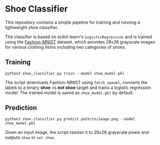 # Shoe Classifier

This repository contains a simple pipeline for training and running a lightweight shoe classifier.

The classifier is based on scikit-learn's `LogisticRegression` and is trained using the [Fashion-MNIST](https://github.com/zalandoresearch/fashion-mnist) dataset, which provides 28x28 grayscale images for various clothing items including two categories of shoes.

## Training

```
python3 shoe_classifier.py train --model shoe_model.pkl
```

The script downloads Fashion-MNIST using `fetch_openml`, converts the labels to a binary **shoe** vs **not shoe** target and trains a logistic regression model. The trained model is saved as `shoe_model.pkl` by default.

## Prediction

```
python3 shoe_classifier.py predict path/to/image.png --model shoe_model.pkl
```

Given an input image, the script resizes it to 28x28 grayscale pixels and outputs `shoe` or `not shoe`.
